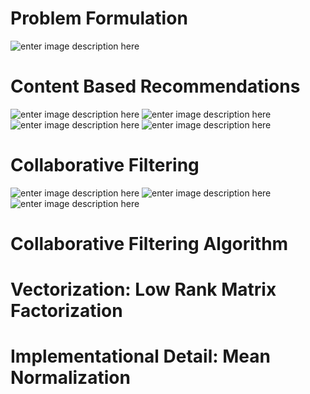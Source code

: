 # Problem Formulation

![enter image description here](https://lh3.googleusercontent.com/bam6g1xOTfLCyVyuyaQ2RJSfrXy07gh6qKw_SfukhdP2ei8PWVpHQnSO8JUxM1r4IUFpn46aCyoe)

# Content Based Recommendations

![enter image description here](https://lh3.googleusercontent.com/th_lhTYdyy2AbfDCBxH3xwPK9rLXlndJJAv0eFiXonY_Kqwj5efrnVz3PZjPokydszaggNjpPYGP)
![enter image description here](https://lh3.googleusercontent.com/4B9av8NPJ-QyAIUFwl6CzT1hqIyatkc3BydlFWDn_MJ0PwEBhV70oc4wO0NqrAh7gNrdoa0rwAWT)
![enter image description here](https://lh3.googleusercontent.com/yhEwmlQa6ybroAlL0eCzRjBgPsAWF67oh_9A14NVoysgIVfN342xqTEdj0c3RhIKEecvm9K_WExP)
![enter image description here](https://lh3.googleusercontent.com/m0eQhb-QMIuQns0KORdr7x_ySOSSq6oOf97SusopySatHRF0UvBVFms6lfQmX8D3tPKLXd64JxRk)

# Collaborative Filtering

![enter image description here](https://lh3.googleusercontent.com/_7KKwcXDbdVoukUMc8zSDmYb7Fwp2lyIMJaXKSz38EfKbt7Nxq_wlUIoJiaGbcBq82vRh54tyM-9)
![enter image description here](https://lh3.googleusercontent.com/GOetGYQStGdM2WECJQ6Cgf0PZf5rusNE8HgHfwW0cQ9BfKZ-YzkyRyX5RNOo5h6pLUdaeAEcON3-)
![enter image description here](https://lh3.googleusercontent.com/skyPI_SFafAUy9RO5wqm04v04-ycA_T23HzLWTxCZuGLjF8EbiW5V3iNp7YRYT0hmORNkfMlt8F3)

# Collaborative Filtering Algorithm



# Vectorization: Low Rank Matrix Factorization


# Implementational Detail: Mean Normalization
<!--stackedit_data:
eyJoaXN0b3J5IjpbLTEzMDUyMjA1NDMsMTkwNTQ0ODYyMywxNj
gzOTg2NjU3LC05MTEyMTgxMTgsLTE3ODk3MzExMjksMTQ2MTc1
MDIwOCwtNDM1OTE1NzY3XX0=
-->